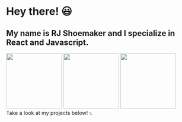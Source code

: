 # Hey there! 😃
## My name is RJ Shoemaker and I specialize in React and Javascript.
<img src='https://cdn4.iconfinder.com/data/icons/logos-3/600/React.js_logo-1024.png' width=150 height=150 />
<img src='https://upload.wikimedia.org/wikipedia/commons/6/6a/JavaScript-logo.png' width=150 height=150 />
<img src='https://upload.wikimedia.org/wikipedia/commons/thumb/8/8e/Nextjs-logo.svg/414px-Nextjs-logo.svg.png' width=150 />
<br />
Take a look at my projects below! ⤵️

<!--
**rjshoemaker55/rjshoemaker55** is a ✨ _special_ ✨ repository because its `README.md` (this file) appears on your GitHub profile.

Here are some ideas to get you started:

- 🔭 I’m currently working on ...
- 🌱 I’m currently learning ...
- 👯 I’m looking to collaborate on ...
- 🤔 I’m looking for help with ...
- 💬 Ask me about ...
- 📫 How to reach me: ...
- 😄 Pronouns: ...
- ⚡ Fun fact: ...
-->
